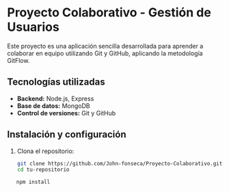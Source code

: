 # Proyecto Colaborativo - Gestión de Usuarios

Este proyecto es una aplicación sencilla desarrollada para aprender a colaborar en equipo utilizando Git y GitHub, aplicando la metodología GitFlow.

## **Tecnologías utilizadas**
- **Backend:** Node.js, Express
- **Base de datos:** MongoDB
- **Control de versiones:** Git y GitHub

## **Instalación y configuración**

1. Clona el repositorio:
   ```bash
   git clone https://github.com/John-fonseca/Proyecto-Colaborativo.git
   cd tu-repositorio
  ```bash
     npm install
 
